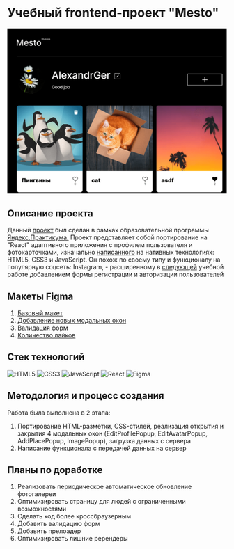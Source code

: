 <h1>Учебный frontend-проект "Mesto"</h1>

<a href="https://alexandrger.github.io/mesto-react/" target="blank">
<img src='./src/images/скрин-проекта.png'>
</a>

<h2>Описание проекта</h2>

Данный [проект](https://alexandrger.github.io/mesto-react/) был сделан в рамках образовательной программы [Яндекс.Практикума.](https://practicum.yandex.ru/) Проект представляет собой портирование на "React" адаптивного приложения с профилем пользователя и фотокарточками, изначально [написанного](https://github.com/AlexandrGer/mesto) на нативных технологиях: HTML5, CSS3 и JavaScript. Он похож по своему типу и функционалу на популярную соцсеть: Instagram, - расширенному в [следующей](https://github.com/AlexandrGer/react-mesto-auth) учебной работе добавлением формы регистрации и авторизации пользователей

<h2>Макеты Figma</h2>

1. [Базовый макет](https://www.figma.com/file/2cn9N9jSkmxD84oJik7xL7/JavaScript.-Sprint-4?type=design&node-id=0-1&mode=design&t=KS6PDlsHSVdsALkG-0)
2. [Добавление новых модальных окон](https://www.figma.com/file/bjyvbKKJN2naO0ucURl2Z0/JavaScript.-Sprint-5?type=design&node-id=0-1&mode=design&t=3ODPkVGCiQjIZPTx-0)
3. [Валидация форм](https://www.figma.com/file/kRVLKwYG3d1HGLvh7JFWRT/JavaScript.-Sprint-6?type=design&node-id=0-1&mode=design&t=bouugJIsLNyWI0nV-0)
4. [Количество лайков](https://www.figma.com/file/PSdQFRHoxXJFs2FH8IXViF/JavaScript.-Sprint-9?type=design&node-id=0-1&mode=design&t=BpbidFSVEiMAIFnV-0)

<h2>Стек технологий</h2>

![HTML5](https://img.shields.io/badge/html5-%23E34F26.svg?style=for-the-badge&logo=html5&logoColor=white)
![CSS3](https://img.shields.io/badge/css3-%231572B6.svg?style=for-the-badge&logo=css3&logoColor=white)
![JavaScript](https://img.shields.io/badge/javascript-%23323330.svg?style=for-the-badge&logo=javascript&logoColor=%23F7DF1E)
![React](https://img.shields.io/badge/react-%2320232a.svg?style=for-the-badge&logo=react&logoColor=%2361DAFB)
![Figma](https://img.shields.io/badge/figma-%23F24E1E.svg?style=for-the-badge&logo=figma&logoColor=white)

<h2>Методология и процесс создания</h2>
Работа была выполнена в 2 этапа:

1. Портирование HTML-разметки, CSS-стилей, реализация открытия и закрытия 4 модальных окон (EditProfilePopup, EditAvatarPopup, AddPlacePopup, ImagePopup), загрузка данных с сервера
2. Написание функционала с передачей данных на сервер

<h2>Планы по доработке</h2>

1. Реализовать периодическое автоматическое обновление фотогалереи<br>
2. Оптимизировать страницу для людей с ограниченными возможностями
3. Сделать код более кроссбраузерным
4. Добавить валидацию форм
5. Добавить прелоадер
6. Оптимизировать лишние ререндеры